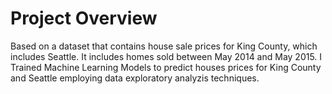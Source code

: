 # Project Overview

Based on a dataset that contains house sale prices for King County, which includes Seattle. It includes homes sold between May 2014 and May 2015. I Trained Machine Learning Models to predict houses prices for King County and Seattle employing data exploratory analyzis techniques.
